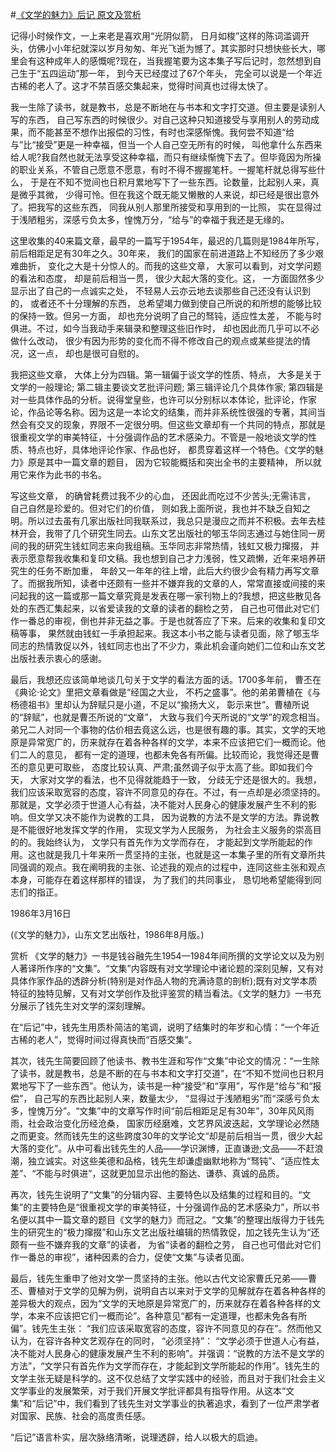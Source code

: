 #[《文学的魅力》后记 原文及赏析](https://www.vrrw.net/wx/14415.html)

记得小时候作文，一上来老是喜欢用“光阴似箭， 日月如梭”这样的陈词滥调开头，仿佛小小年纪就深以岁月匆匆、年光飞逝为憾了。其实那时只想快些长大，哪里会有这种成年人的感慨呢?现在，当我握笔要为这本集子写后记时，忽然想到自己生于“五四运动”那一年， 到今天已经度过了67个年头， 完全可以说是一个年近古稀的老人了。这才不禁百感交集起来，觉得时间真也过得太快了。

我一生除了读书，就是教书，总是不断地在与书本和文字打交道。但主要是读别人写的东西， 自己写东西的时候很少。对自己这种只知道接受与享用别人的劳动成果，而不能甚至不想作出报偿的习性，有时也深感惭愧。我何尝不知道“给与”比“接受”更是一种幸福，但当一个人自己空无所有的时候， 叫他拿什么东西来给人呢?我自然也就无法享受这种幸福，而只有继续惭愧下去了。但毕竟因为所操的职业关系，不管自己愿意不愿意，有时不得不握握笔杆。一握笔杆就总得写些什么， 于是在不知不觉间也日积月累地写下了一些东西。论数量，比起别人来，真是微乎其微， 少得可怜。但在我这个既无能又懒散的人来说，却已经是很出意外了。把我写的这些东西， 同我从别人那里所接受和享用到的一比照， 实在显得过于浅陋粗劣，深感亏负太多，惶愧万分，“给与”的幸福于我还是无缘的。

这里收集的40来篇文章，最早的一篇写于1954年，最迟的几篇则是1984年所写，前后相距足足有30年之久。30年来， 我们的国家在前进道路上不知经历了多少艰难曲折， 变化之大是十分惊人的。而我的这些文章， 大家可以看到，对文学问题的看法和态度， 却是前后相当一贯， 很少大起大落的变化。这， 一方面固然多少显示出了自己的一点诚实之处， 不轻易人云亦云地去谈那些自己还没有认识到的， 或者还不十分理解的东西， 总希望竭力做到使自己所说的和所想的能够比较的保持一致。但另一方面， 却也充分说明了自己的驽钝，适应性太差， 不能与时俱进。不过，如今当我动手来辑录和整理这些旧作时， 却也因此而几乎可以不必做什么改动， 很少有因为形势的变化而不得不修改自己的观点或某些提法的情况，这一点， 却也是很可自慰的。



我把这些文章， 大体上分为四辑。第一辑偏于谈文学的性质、特点， 大多是关于文学的一般理论; 第二辑主要谈文艺批评问题; 第三辑评论几个具体作家; 第四辑是对一些具体作品的分析。说得堂皇些，也许可以分别标以本体论，批评论，作家论，作品论等名称。因为这是一本论文的结集，而并非系统性很强的专著，其间当然会有交叉的现象，界限不一定很分明。但这些文章却有一个共同的特点，那就是很重视文学的审美特征，十分强调作品的艺术感染力。不管是一般地谈文学的性质、特点也好，具体地评论作家、作品也好， 都贯穿着这样一个特色。《文学的魅力》原是其中一篇文章的题目， 因为它较能概括和突出全书的主要精神， 所以就用它来作为此书的书名。

写这些文章， 的确曾耗费过我不少的心血， 还因此而吃过不少苦头;无需讳言， 自己自然是珍爱的。但对它们的价值， 则如我上面所说，我也并不缺乏自知之明。所以过去虽有几家出版社同我联系过，我总只是漫应之而并不积极。去年去桂林开会，我带了几个研究生同去。山东文艺出版社的郇玉华同志通过与她住同一房间的我的研究生钱虹同志来向我组稿。玉华同志非常热情，钱虹又极力撺掇， 并表示愿意帮我收集和复印文稿。我也想到自己才力浅弱，性又疏懒，近年来培养研究生的任务不断加重， 年龄又一年年的往上增，此后大约很少会有精力再写文章了。而据我所知，读者中还颇有一些并不嫌弃我的文章的人，常常直接或间接的来问起我的这一篇或那一篇文章究竟是发表在哪一家刊物上的?我想，把这些散见各处的东西汇集起来，以省爱读我的文章的读者的翻检之劳， 自己也可借此对它们作一番总的审视，倒也并非无益之事。于是也就答应了下来。后来的收集和复印文稿等事， 果然就由钱虹一手承担起来。我这本小书之能与读者见面，除了郇玉华同志的热情敦促以外，钱虹同志也出了不少力，乘此机会谨向她们二位和山东文艺出版社表示衷心的感谢。

最后，我想还应该简单地谈几句关于文学的看法方面的话。1700多年前， 曹丕在《典论·论文》里把文章看做是“经国之大业， 不朽之盛事”。他的弟弟曹植在《与杨德祖书》里却认为辞赋只是小道，不足以“揄扬大义， 彰示来世”。曹植所说的“辞赋”，也就是曹丕所说的“文章”， 大致与我们今天所说的“文学”的观念相当。弟兄二人对同一个事物的估价相去竟这么远，也是很有趣的事。其实，文学的天地原是异常宽广的，历来就存在着各种各样的文学，本来不应该把它们一概而论。他们二人的意见， 都有一定的道理，也都未免各有所偏。比较而论，我觉得还是曹丕的意见更可取些， 态度比较认真、严肃;虽然调子似乎太高了些。即如我们今天， 大家对文学的看法，也不见得就能趋于一致， 分歧无宁还是很大的。我想， 我们应该采取宽容的态度，容许不同意见的存在。不过，有一点却是必须坚持的。那就是，文学必须于世道人心有益，决不能对人民身心的健康发展产生不利的影响。但文学又决不能作为说教的工具， 因为说教的方法不是文学的方法。靠说教是不能很好地发挥文学的作用， 实现文学为人民服务， 为社会主义服务的崇高目的的。我始终认为， 文学只有首先作为文学而存在， 才能起到文学所能起的作用。这也就是我几十年来所一贯坚持的主张，也就是这一本集子里的所有文章所共同强调的观点。我在阐明我的主张、论述我的观点的过程中，连同这些主张和观点本身，可能存在着这样那样的错误， 为了我们的共同事业， 恳切地希望能得到同志们的指正。

1986年3月16日

(《文学的魅力》，山东文艺出版社，1986年8月版。)

赏析 《文学的魅力》一书是钱谷融先生1954—1984年间所撰的文学论文以及为别人著译所作序的“文集”。“文集”内容既有对文学理论中诸论题的深刻见解，又有对具体作家作品的透辟分析(特别是对作品人物的充满诗意的剖析);既有对文学本质特征的独特见解，又有对文学创作及批评鉴赏的精当看法。《文学的魅力》一书充分展示了钱先生对文学的深刻理解。

在“后记”中，钱先生用质朴简洁的笔调，说明了结集时的年岁和心情：“一个年近古稀的老人”，觉得时间过得真快而“百感交集”。

其次，钱先生简要回顾了他读书、教书生涯和写作“文集”中论文的情况：“一生除了读书，就是教书，总是不断的在与书本和文字打交道”，在“不知不觉间也日积月累地写下了一些东西”。他认为，读书是一种“接受”和“享用”，写作是“给与”和“报偿”， 自己写的东西比起别人来，数量太少， “显得过于浅陋粗劣”而“深感亏负太多，惶愧万分”。“文集”中的文章写作时间“前后相距足足有30年”，30年风风雨雨，社会政治变化历经沧桑， 国家历经磨难，文艺界风波迭起，文学理论必然随之而更变。然而钱先生的这些跨度30年的文学论文“却是前后相当一贯，很少大起大落的变化”。从中可看出钱先生的人品——学识渊博，正直谦逊;文品——不赶浪潮，独立诚实。对这些美德和品格，钱先生却谦虚幽默地称为“驽钝”、“适应性太差”、“不能与时俱进”，这就更加显示出他的豁达、谦恭、真诚的品质。

再次，钱先生说明了“文集”的分辑内容、主要特色以及结集的过程和目的。“文集”的主要特色是“很重视文学的审美特征，十分强调作品的艺术感染力”，所以书名便以其中一篇文章的题目《文学的魅力》而冠之。“文集”的整理出版得力于钱先生的研究生的“极力撺掇”和山东文艺出版社编辑的热情敦促，加之钱先生认为“还颇有一些不嫌弃我的文章”的读者， 为省“读者的翻检之劳， 自己也可借此对它们作一番总的审视”，诸种因素的合力，促使“文集”与读者见面。

最后，钱先生重申了他对文学一贯坚持的主张。他以古代文论家曹氏兄弟——曹丕、曹植对于文学的见解为例，说明自古以来对于文学的见解就存在着各种各样的差异极大的观点，因为“文学的天地原是异常宽广的，历来就存在着各种各样的文学，本来不应该把它们一概而论”。各种意见“都有一定道理，也都未免各有所偏”。钱先生主张： “我们应该采取宽容的态度，容许不同意见的存在”。然而他又认为，在容许各种文艺观存在的同时， “必须坚持”： “文学必须于世道人心有益，决不能对人民身心的健康发展产生不利的影响”。并强调：“说教的方法不是文学的方法”，“文学只有首先作为文学而存在，才能起到文学所能起的作用”。钱先生的文学主张无疑是科学的。这不仅总结了文学实践中的经验，而且对于我们社会主义文学事业的发展繁荣，对于我们开展文学批评都具有指导作用。从这本“文集”和“后记”中，我们看到了钱先生对文学事业的执著追求，看到了一位严肃学者对国家、民族、社会的高度责任感。

“后记”语言朴实，层次脉络清晰，说理透辟，给人以极大的启迪。


